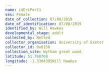 ```yaml
---
name: idEriPert1
sex: Female
date_of_collection: 07/08/2019
date_of_identification: 07/08/2019
identified_by: Will Hawkes
developmental_stage: adult
collected_by: Netted
collector_organisation: University of Exeter
collector_id: Ox0158
collection_site: Wytham great wood
latitude: 51.768769
longitude: -1.3304395Will Hawkes
---
```

